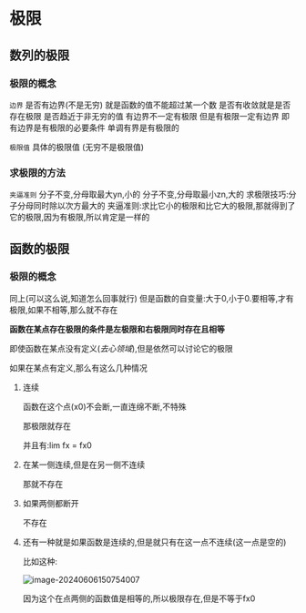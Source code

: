 # 极限

## 数列的极限

### 极限的概念

`边界`
是否有边界(不是无穷) 就是函数的值不能超过某一个数
是否有收敛就是是否存在极限
是否趋近于非无穷的值  有边界不一定有极限 但是有极限一定有边界  即有边界是有极限的必要条件 
单调有界是有极限的

`极限值` 
具体的极限值 (无穷不是极限值)

### 求极限的方法

`夹逼准则`
分子不变,分母取最大yn,小的
分子不变,分母取最小zn,大的
求极限技巧:分子分母同时除以次方最大的
夹逼准则:求比它小的极限和比它大的极限,那就得到了它的极限,因为有极限,所以肯定是一样的

## 函数的极限

### 极限的概念

同上(可以这么说,知道怎么回事就行)
	   但是函数的自变量:大于0,小于0.要相等,才有极限,如果不相等,那么就不存在

**函数在某点存在极限的条件是左极限和右极限同时存在且相等**

即使函数在某点没有定义(*去心领域*),但是依然可以讨论它的极限

如果在某点有定义,那么有这么几种情况

1. 连续

   函数在这个点(x0)不会断,一直连绵不断,不特殊

   那极限就存在

   并且有:lim fx = fx0

2. 在某一侧连续,但是在另一侧不连续

   那就不存在

3. 如果两侧都断开

   不存在

4. 还有一种就是如果函数是连续的,但是就只有在这一点不连续(这一点是空的)

   比如这种:

   ![image-20240606150754007](C:\Users\Administrator\AppData\Roaming\Typora\typora-user-images\image-20240606150754007.png)

   因为这个在点两侧的函数值是相等的,所以极限存在,但是不等于fx0
